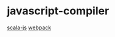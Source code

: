 # javascript-compiler

[scala-js](https://github.com/scala-js/scala-js)
[webpack](https://github.com/webpack/webpack)

